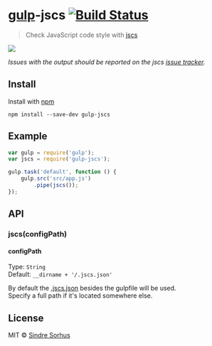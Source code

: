 # [gulp](https://github.com/wearefractal/gulp)-jscs [![Build Status](https://secure.travis-ci.org/sindresorhus/gulp-jscs.png?branch=master)](http://travis-ci.org/sindresorhus/gulp-jscs)

> Check JavaScript code style with [jscs](https://github.com/mdevils/node-jscs)

![](screenshot.png)

*Issues with the output should be reported on the jscs [issue tracker](https://github.com/mdevils/node-jscs/issues).*


## Install

Install with [npm](https://npmjs.org/package/gulp-jscs)

```
npm install --save-dev gulp-jscs
```


## Example

```js
var gulp = require('gulp');
var jscs = require('gulp-jscs');

gulp.task('default', function () {
	gulp.src('src/app.js')
		.pipe(jscs());
});
```


## API

### jscs(configPath)

#### configPath

Type: `String`  
Default: `__dirname + '/.jscs.json'`

By default the [.jscs.json](https://github.com/mdevils/node-jscs#configuration) besides the gulpfile will be used.  
Specify a full path if it's located somewhere else.


## License

MIT © [Sindre Sorhus](http://sindresorhus.com)
